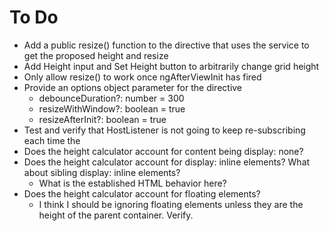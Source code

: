 # To Do
- Add a public resize() function to the directive that uses the service to get the proposed height and resize
- Add Height input and Set Height button to arbitrarily change grid height
- Only allow resize() to work once ngAfterViewInit has fired
- Provide an options object parameter for the directive
  - debounceDuration?: number = 300
  - resizeWithWindow?: boolean = true
  - resizeAfterInit?: boolean = true
- Test and verify that HostListener is not going to keep re-subscribing each time the 
- Does the height calculator account for content being display: none?
- Does the height calculator account for display: inline elements? What about sibling display: inline elements?
  - What is the established HTML behavior here?
- Does the height calculator account for floating elements?
  - I think I should be ignoring floating elements unless they are the height of the parent container. Verify.
